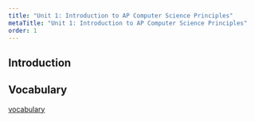 ```yaml
---
title: "Unit 1: Introduction to AP Computer Science Principles"
metaTitle: "Unit 1: Introduction to AP Computer Science Principles"
order: 1
---
```


## Introduction

## Vocabulary

[vocabulary](/teacher-guide/unit-1/vocab)